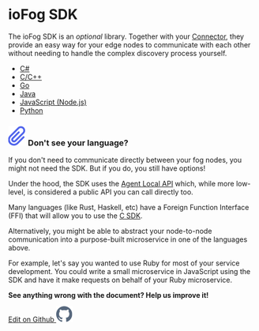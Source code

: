 # ioFog SDK

The ioFog SDK is an _optional_ library. Together with your [Connector](../connectors/overview.html), they provide an easy way for your edge nodes to communicate with each other without needing to handle the complex discovery process yourself.

- [C#](https://github.com/ioFog/iofog-csharp-sdk)
- [C/C++](https://github.com/ioFog/iofog-c-sdk)
- [Go](https://github.com/ioFog/iofog-go-sdk)
- [Java](https://github.com/ioFog/iofog-java-sdk)
- [JavaScript (Node.js)](https://github.com/ioFog/iofog-nodejs-sdk)
- [Python](https://github.com/ioFog/iofog-python-sdk)

<aside class="notifications note">
  <h3><img src="/images/icos/ico-note.svg" alt=""> Don't see your language?</h3>
  <p>If you don't need to communicate directly between your fog nodes, you might not need the SDK. But if you do, you still have options!</p>
  <p>Under the hood, the SDK uses the <a href="content/docs/2.0.0/reference-agent/local-api.html">Agent Local API</a> which, while more low-level, is considered a public API you can call directly too.</p>
  <p>Many languages (like Rust, Haskell, etc) have a Foreign Function Interface (FFI) that will allow you to use the <a href="https://github.com/ioFog/iofog-c-sdk">C SDK</a>.</p>
  <p>Alternatively, you might be able to abstract your node-to-node communication into a purpose-built microservice in one of the languages above.</p>
  <p>For example, let's say you wanted to use Ruby for most of your service development. You could write a small microservice in JavaScript using the SDK and have it make requests on behalf of your Ruby microservice.</p>
</aside>

<aside class="notifications note">
  <b>See anything wrong with the document? Help us improve it!</b>
  <a href="https://github.com/eclipse-iofog/iofog.org/edit/develop/content/docs/2.0.0/writing-microservices/sdk.md"
    target="_blank">
    <p style="text-align:left">Edit on Github <img src="/images/icos/ico-github.svg" alt=""></p>
  </a>
</aside>

